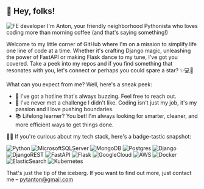 ## 👋 Hey, folks! 
![FE developer](https://github.com/pytanton/pytanton/assets/135310921/6e3cd71c-6189-49b9-b0e0-2da3c08e3c65)
I'm Anton, your friendly neighborhood Pythonista who loves coding more than morning coffee (and that's saying something!)

Welcome to my little corner of GitHub where I'm on a mission to simplify life one line of code at a time. Whether it's crafting Django magic, unleashing the power of FastAPI or making Flask dance to my tune, I've got you covered. Take a peek into my repos and if you find something that resonates with you, let's connect or perhaps you could spare a star? ✨💻🐍

What can you expect from me? Well, here's a sneak peek:

- 📱 I've got a hotline that's always buzzing. Feel free to reach out.
- 💪 I've never met a challenge I didn't like. Coding isn't just my job, it's my passion and I love pushing boundaries.
- 📚 Lifelong learner? You bet! I'm always looking for smarter, cleaner, and more efficient ways to get things done.

👨‍💻 If you're curious about my tech stack, here's a badge-tastic snapshot:

![Python](https://img.shields.io/badge/python-3670A0?style=for-the-badge&logo=python&logoColor=ffdd54)
![MicrosoftSQLServer](https://img.shields.io/badge/Microsoft%20SQL%20Sever-CC2927?style=for-the-badge&logo=microsoft%20sql%20server&logoColor=white)
![MongoDB](https://img.shields.io/badge/MongoDB-%234ea94b.svg?style=for-the-badge&logo=mongodb&logoColor=white)
![Postgres](https://img.shields.io/badge/postgres-%23316192.svg?style=for-the-badge&logo=postgresql&logoColor=white)
![Django](https://img.shields.io/badge/django-%23092E20.svg?style=for-the-badge&logo=django&logoColor=white)
![DjangoREST](https://img.shields.io/badge/DJANGO-REST-ff1709?style=for-the-badge&logo=django&logoColor=white&color=ff1709&labelColor=gray)
![FastAPI](https://img.shields.io/badge/FastAPI-005571?style=for-the-badge&logo=fastapi)
![Flask](https://img.shields.io/badge/flask-%23000.svg?style=for-the-badge&logo=flask&logoColor=white)
![GoogleCloud](https://img.shields.io/badge/Google_Cloud-4285F4?style=for-the-badge&logo=google-cloud&logoColor=white)
![AWS](https://img.shields.io/badge/AWS-%23FF9900.svg?style=for-the-badge&logo=amazon-aws&logoColor=white)
![Docker](https://img.shields.io/badge/docker-%230db7ed.svg?style=for-the-badge&logo=docker&logoColor=white)
![ElasticSearch](https://img.shields.io/badge/-ElasticSearch-005571?style=for-the-badge&logo=elasticsearch)
![Kubernetes](https://img.shields.io/badge/kubernetes-%23326ce5.svg?style=for-the-badge&logo=kubernetes&logoColor=white)

That's just the tip of the iceberg. If you want to find out more, just contact me – pytanton@gmail.com
